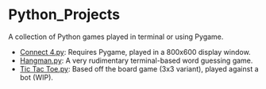 # Python_Projects
A collection of Python games played in terminal or using Pygame.</br>
* [Connect 4.py](https://github.com/Pranangel/Python_Projects/blob/08d8a24348ef2f3174394c02e8c32c59805ddab6/Connect%204): Requires Pygame, played in a 800x600 display window.
* [Hangman.py](https://github.com/Pranangel/Python_Projects/blob/34b98eec8539eeb07273eef06182494da8baf22f/Hangman): A very rudimentary terminal-based word guessing game.
* [Tic Tac Toe.py](https://github.com/Pranangel/Python_Projects/blob/866c3944cf91d786c0acc9af4a46a4cda0f53a02/Tic%20Tac%20Toe.py): Based off the board game (3x3 variant), played against a bot (WIP).
